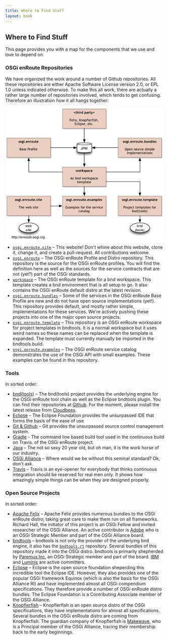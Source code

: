 ```yaml
---
title: Where to Find Stuff
layout: book
---
```


## Where to Find Stuff 

This page provides you with a map for the components that we use and love to depend on.

### OSGi enRoute Repositories

We have organized the work around a number of Github repositories. All these repositories are either Apache Software License version 2.0, or EPL 1.0 unless indicated otherwise. To make this all work, there are actually a rather large number of repositories involved, which tends to get confusing. Therefore an illustration how it all hangs together:

![Repositories in use and their relations](/img/repositories-overview.png)

* [`osgi.enroute.site`][enroute-doc] – This website! Don't whine about this website, clone it, change it, and create a pull-request. All contributions welcome.   
* [`osgi.enroute`][enroute] – The OSGi enRoute Profile and Distro repository. This repository is the source for the OSGi enRoute  profiles. You will find the definition here as well as the sources for the service contracts that are not (yet?) part of the OSGi standards.
* [`workspace`][workspace] – The OSGi enRoute template for a bnd workspace. This template creates a bnd environment that is all setup to go. It also contains the OSGi enRoute default distro at the latest revision. 
* [`osgi.enroute.bundles`](https://github.com/osgi/osgi.enroute.bundles) – Some of the services in the OSGi enRoute Base Profile are new and do not have open source implementations (yet!). This repository provides default, and mostly rather simple, implementations for these services. We're actively pushing these projects into one of the major open source projects.
* [`osgi.enroute.template`][template] – This repository is an OSGi enRoute workspace for project templates in bndtools. It is a normal workspace but it uses weird names so these names can be replaced when the template is expanded. The template must currently manually be imported in the bndtools build.
* [`osgi.enroute.examples`][examples] – The OSGi enRoute service catalog demonstrates the use of the OSGi API with small examples. These examples can be found in this repository. 

### Tools

In sorted order:

* [bnd(tools)](http://bndtools.org) – The bnd(tools) project provides the underlying engine for the OSGi enRoute tool chain as well as the Eclipse bndtools plugin. You can find their repositories at [Github][bndtools]. For the moment, please install the latest release from [Cloudbees][cloudbees].
* [Eclipse](http://eclipse.org)  – The Eclipse Foundation provides the unsurpassed IDE that forms the basis of the ease of use 
* [Git & Github](https://github.com) – Git provides the unsurpassed source control management system. 
* [Gradle][gradle] - The command line based build tool used in the continuous build on Travis.
of the OSGi enRoute project.
* [Java](https://www.java.com) – The not so sexy 20 year old, but oh man, it is the work horse of our industry.
* [OSGi Alliance](https://www.osgi.org) – Where would we be without this seminal standard? Ok, don't ask.
* [Travis](https://travis-ci.org) – Travis is an eye-opener for everybody that thinks continuous integration should be reserved for real men only. It shows how amazingly simple things can be when they are designed properly.


### Open Source Projects

In sorted order:

* [Apache Felix](http://felix.apache.org) – Apache Felix provides numerous bundles to the OSGi enRoute distro; taking great care to make them run on all frameworks. Richard Hall, the initiator of this project is an OSGi Fellow and invited researcher of the OSGi Alliance. An active contributor is [Adobe](http://adobe.com) who is an OSGi Strategic Member and part of the OSGi Alliance board.
* [bndtools](http://bndtools.org) – bndtools is not only the provider of the underlying bnd engine, it also has the [`bndtools.rt`](https://github.com/bndtools/bndtools.rt) repository. Several bundles of this repository made it into the OSGi distro. bndtools is primarily shepherded by [Paremus Inc](https://www.paremus.com), an OSGi Strategic member and part of the board. [IBM](http://ibm.com) and [Luminis](http://luminus.nl) are active committers.
* [Eclipse](http://eclipse.org) – Eclipse is the open source foundation sheperding this incredible tool the Eclipse IDE. However, they also provides one of the popular OSGi framework Equinox (which is also the basis for the OSGi Alliance RI) and have implemented almost all OSGi compendium specifications. They therefore provide a number of OSGi enRoute distro bundles. The Eclipse Foundation is a Contributing Associate member of the OSGi Alliance.
* [Knopflerfish](http://www.knopflerfish.org/) – Knopflerfish is an open source distro of the OSGi specifications, they have implementations for almost all specifications. Several bundles in the OSGi enRoute distro are coming from Knopflerfish. The guardian company of Knopflerfish is [Makewave](http://www.makewave.com), who is a Principal member of the OSGi Alliance, tracing their membership back to the early beginnings.


[enroute-doc]: https://github.com/osgi/osgi.enroute.site
[enroute]: https://github.com/osgi/osgi.enroute
[template]: https://github.com/osgi/osgi.enroute.template
[examples]: https://github.com/osgi/osgi.enroute.examples
[workspace]: https://github.com/osgi/workspace
[bndtools]: https://github.com/bndtools
[gradle]: http://www.gradle.org/
[cloudbees]: https://bndtools.ci.cloudbees.com/job/bndtools.master/lastSuccessfulBuild/artifact/build/generated/p2/
